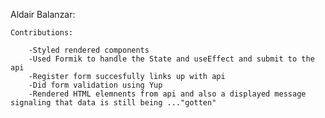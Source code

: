 Aldair Balanzar:

    Contributions: 

        -Styled rendered components
        -Used Formik to handle the State and useEffect and submit to the api
        -Register form succesfully links up with api
        -Did form validation using Yup
        -Rendered HTML elemnents from api and also a displayed message signaling that data is still being ..."gotten"